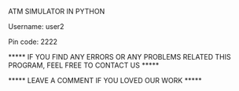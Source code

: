 ATM SIMULATOR IN PYTHON

Username: user2

Pin code: 2222



***** IF YOU FIND ANY ERRORS OR ANY PROBLEMS RELATED THIS PROGRAM, FEEL FREE TO CONTACT US *****  


***** LEAVE A COMMENT IF YOU LOVED OUR WORK *****
